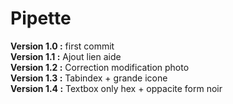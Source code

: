 # Pipette
__Version 1.0 :__ first commit  
__Version 1.1 :__ Ajout lien aide    
__Version 1.2 :__ Correction modification photo  
__Version 1.3 :__ Tabindex + grande icone  
__Version 1.4 :__ Textbox only hex + oppacite form noir  
